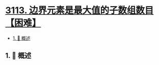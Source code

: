 # [3113. 边界元素是最大值的子数组数目【困难】](https://github.com/tnotesjs/TNotes.leetcode/tree/main/notes/3113.%20%E8%BE%B9%E7%95%8C%E5%85%83%E7%B4%A0%E6%98%AF%E6%9C%80%E5%A4%A7%E5%80%BC%E7%9A%84%E5%AD%90%E6%95%B0%E7%BB%84%E6%95%B0%E7%9B%AE%E3%80%90%E5%9B%B0%E9%9A%BE%E3%80%91)

<!-- region:toc -->

- [1. 📝 概述](#1--概述)

<!-- endregion:toc -->

## 1. 📝 概述
